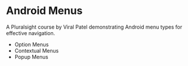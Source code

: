# Android Menus
A Pluralsight course by Viral Patel demonstrating Android menu types for effective navigation.
- Option Menus
- Contextual Menus
- Popup Menus